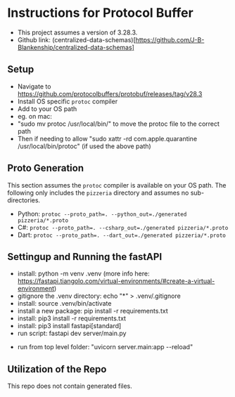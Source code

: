 # Instructions for Protocol Buffer

- This project assumes a version of 3.28.3.
- Github link: (centralized-data-schemas)[https://github.com/J-B-Blankenship/centralized-data-schemas]

## Setup

- Navigate to https://github.com/protocolbuffers/protobuf/releases/tag/v28.3
- Install OS specific `protoc` compiler
- Add to your OS path
- eg. on mac:
- "sudo mv protoc /usr/local/bin/" to move the protoc file to the correct path
- Then if needing to allow "sudo xattr -rd com.apple.quarantine /usr/local/bin/protoc" (if used the above path)

## Proto Generation

This section assumes the `protoc` compiler is available on your OS path. The following only includes the `pizzeria` directory and assumes no sub-directories.

- Python: `protoc --proto_path=. --python_out=./generated pizzeria/*.proto`
- C#: `protoc --proto_path=. --csharp_out=./generated pizzeria/*.proto`
- Dart: `protoc --proto_path=. --dart_out=./generated pizzeria/*.proto`

## Settingup and Running the fastAPI

- install: python -m venv .venv (more info here: https://fastapi.tiangolo.com/virtual-environments/#create-a-virtual-environment)
- gitignore the .venv directory: echo "\*" > .venv/.gitignore
- install: source .venv/bin/activate
- install a new package: pip install -r requirements.txt
- install: pip3 install -r requirements.txt
- install: pip3 install fastapi[standard]
- run script: fastapi dev server/main.py
<!-- not sure if this is correct -->
- run from top level folder: "uvicorn server.main:app --reload"

## Utilization of the Repo
This repo does not contain generated files.
